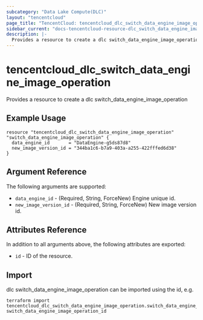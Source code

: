 ```yaml
---
subcategory: "Data Lake Compute(DLC)"
layout: "tencentcloud"
page_title: "TencentCloud: tencentcloud_dlc_switch_data_engine_image_operation"
sidebar_current: "docs-tencentcloud-resource-dlc_switch_data_engine_image_operation"
description: |-
  Provides a resource to create a dlc switch_data_engine_image_operation
---
```


# tencentcloud_dlc_switch_data_engine_image_operation

Provides a resource to create a dlc switch_data_engine_image_operation

## Example Usage

```hcl
resource "tencentcloud_dlc_switch_data_engine_image_operation" "switch_data_engine_image_operation" {
  data_engine_id       = "DataEngine-g5ds87d8"
  new_image_version_id = "344ba1c6-b7a9-403a-a255-422fffed6d38"
}
```

## Argument Reference

The following arguments are supported:

* `data_engine_id` - (Required, String, ForceNew) Engine unique id.
* `new_image_version_id` - (Required, String, ForceNew) New image version id.

## Attributes Reference

In addition to all arguments above, the following attributes are exported:

* `id` - ID of the resource.



## Import

dlc switch_data_engine_image_operation can be imported using the id, e.g.

```
terraform import tencentcloud_dlc_switch_data_engine_image_operation.switch_data_engine_image_operation switch_data_engine_image_operation_id
```

